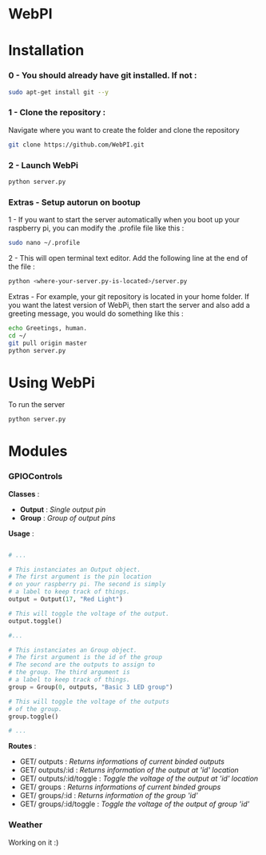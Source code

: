 # WebPI

# Installation

### 0 - You should already have git installed. If not :
```sh
sudo apt-get install git --y
```

### 1 - Clone the repository :
Navigate where you want to create the folder and clone the repository <br>
```sh
git clone https://github.com/WebPI.git
```

### 2 - Launch WebPi
```sh
python server.py
```

### Extras - Setup autorun on bootup
1 - If you want to start the server automatically when
you boot up your raspberry pi, you can modify the .profile file
like this :
```sh
sudo nano ~/.profile
```
2 - This will open terminal text editor. Add the following line 
at the end of the file : 
```sh
python <where-your-server.py-is-located>/server.py
```
Extras - For example, your git repository is located in your
home folder. If you want the latest version of WebPi,
then start the server and also add a greeting message, 
you would do something like this :
```sh
echo Greetings, human.
cd ~/
git pull origin master
python server.py
```

# Using WebPi
To run the server

```sh
python server.py
```


# Modules

### GPIOControls

**Classes** :
- **Output** : *Single output pin*
- **Group** : *Group of output pins*

**Usage** : 
```py

# ...

# This instanciates an Output object.
# The first argument is the pin location
# on your raspberry pi. The second is simply
# a label to keep track of things.
output = Output(17, "Red Light")

# This will toggle the voltage of the output.
output.toggle()

#...

# This instanciates an Group object.
# The first argument is the id of the group
# The second are the outputs to assign to
# the group. The third argument is
# a label to keep track of things.
group = Group(0, outputs, "Basic 3 LED group")

# This will toggle the voltage of the outputs
# of the group.
group.toggle()

# ...

```


**Routes** :
- GET/ outputs : *Returns informations of current binded outputs*
- GET/ outputs/:id : *Returns information of the output at 'id' location*
- GET/ outputs/:id/toggle : *Toggle the voltage of the output at 'id' location*
- GET/ groups : *Returns informations of current binded groups*
- GET/ groups/:id : *Returns information of the group 'id'*
- GET/ groups/:id/toggle : *Toggle the voltage of the output of group 'id'*

### Weather

Working on it :)



